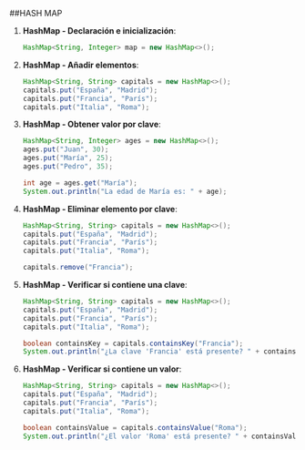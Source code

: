 ##HASH MAP

1. **HashMap - Declaración e inicialización**:

    ```java
    HashMap<String, Integer> map = new HashMap<>();
    ```

2. **HashMap - Añadir elementos**:

    ```java
    HashMap<String, String> capitals = new HashMap<>();
    capitals.put("España", "Madrid");
    capitals.put("Francia", "París");
    capitals.put("Italia", "Roma");
    ```

3. **HashMap - Obtener valor por clave**:

    ```java
    HashMap<String, Integer> ages = new HashMap<>();
    ages.put("Juan", 30);
    ages.put("María", 25);
    ages.put("Pedro", 35);

    int age = ages.get("María");
    System.out.println("La edad de María es: " + age);
    ```

4. **HashMap - Eliminar elemento por clave**:

    ```java
    HashMap<String, String> capitals = new HashMap<>();
    capitals.put("España", "Madrid");
    capitals.put("Francia", "París");
    capitals.put("Italia", "Roma");

    capitals.remove("Francia");
    ```

5. **HashMap - Verificar si contiene una clave**:

    ```java
    HashMap<String, String> capitals = new HashMap<>();
    capitals.put("España", "Madrid");
    capitals.put("Francia", "París");
    capitals.put("Italia", "Roma");

    boolean containsKey = capitals.containsKey("Francia");
    System.out.println("¿La clave 'Francia' está presente? " + containsKey);
    ```

6. **HashMap - Verificar si contiene un valor**:

    ```java
    HashMap<String, String> capitals = new HashMap<>();
    capitals.put("España", "Madrid");
    capitals.put("Francia", "París");
    capitals.put("Italia", "Roma");

    boolean containsValue = capitals.containsValue("Roma");
    System.out.println("¿El valor 'Roma' está presente? " + containsValue);
    ```
